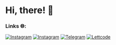 # Hi, there! 👋

### Links 🌐:
[![Instagram](https://img.shields.io/badge/-Linkedin-090909?style=for-the-badge&logo=linkedin&logoColor=B4068E)](https://www.linkedin.com/in/madiyar-segizbay-1b4a3b293/)
[![Instagram](https://img.shields.io/badge/-Instagram-090909?style=for-the-badge&logo=instagram&logoColor=B4068E)](https://www.instagram.com/m.segizbay)
[![Telegram](https://img.shields.io/badge/-Telegram-090909?style=for-the-badge&logo=telegram&logoColor=27A0D9)](https://t.me/msegizbay)
[![Lettcode](https://img.shields.io/badge/-Lettcode-090909?style=for-the-badge&logo=lettcode&logoColor=27A0D9)](https://leetcode.com/u/kuzzzma/)
